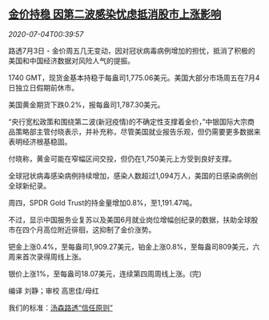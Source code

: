 <!--1593824133000-->
[金价持稳 因第二波感染忧虑抵消股市上涨影响](https://cn.reuters.com/article/global-precious-metal-0704-idCNKBS24500K)
------

<div><i>2020-07-04T00:39:57</i></div><div class="StandardArticleBody_body"><p>路透7月3日 - 金价周五几无变动，因对冠状病毒病例增加的担忧，抵消了积极的美国和中国经济数据对风险人气的提振。 </p><p>1740 GMT，现货金基本持稳于每盎司1,775.06美元。美国大部分市场周五在7月4日独立日假期前休市。 </p><p>美国黄金期货下跌0.2%，报每盎司1,787.30美元。 </p><p>“央行宽松政策和围绕第二波(新冠疫情)的不确定性支撑着金价，”中银国际大宗商品策略部主管付晓表示，并补充称，尽管美国就业报告乐观，但仍需要更多数据来表明经济根基稳固。 </p><p>付晓称，黄金可能在窄幅区间交投，但仍在1,750美元上方受到良好支撑。 </p><p>全球冠状病毒感染病例持续增加，感染人数超过1,094万人，美国的日感染病例创全球新纪录。 </p><p>周四，SPDR Gold Trust的持金量增加0.8%，至1,191.47吨。 </p><p>不过，显示中国服务业复苏以及美国6月就业岗位增幅创纪录的数据，扶助全球股市在四个月高位附近徘徊，这抑制了金价涨势。 </p><p>钯金上涨0.4%，至每盎司1,909.27美元，铂金上涨0.8%，至每盎司809美元，六周来首次录得周线上涨。 </p><p>银价上涨1%，至每盎司18.07美元，连续第四周周线上涨。(完) </p><div class="Attribution_container"><div class="Attribution_attribution"><p class="Attribution_content">编译 刘静；审校 高思佳/母红</p></div></div><div class="StandardArticleBody_trustBadgeContainer"><span class="StandardArticleBody_trustBadgeTitle">我们的标准：</span><span class="trustBadgeUrl"><a href="https://www.thomsonreuters.cn/content/dam/openweb/documents/pdf/china/brochures/about-us-1.pdf">汤森路透“信任原则”</a></span></div></div>
